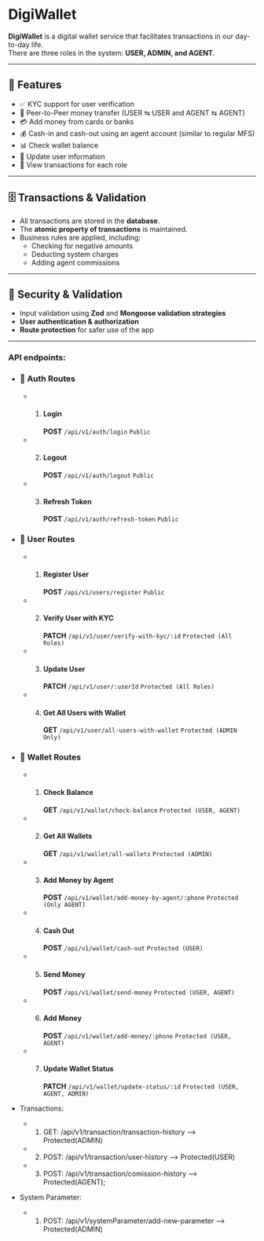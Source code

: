 # DigiWallet

**DigiWallet** is a digital wallet service that facilitates transactions in our day-to-day life.  
There are three roles in the system: **USER, ADMIN, and AGENT**.

---

## 🚀 Features

- ✅ KYC support for user verification
- 🔄 Peer-to-Peer money transfer (USER ⇆ USER and AGENT ⇆ AGENT)
- 💳 Add money from cards or banks
- 💰 Cash-in and cash-out using an agent account (similar to regular MFS)
- 📊 Check wallet balance
- 📝 Update user information
- 📜 View transactions for each role

---

## 🗄️ Transactions & Validation

- All transactions are stored in the **database**.
- The **atomic property of transactions** is maintained.
- Business rules are applied, including:
  - Checking for negative amounts
  - Deducting system charges
  - Adding agent commissions

---

## 🔐 Security & Validation

- Input validation using **Zod** and **Mongoose validation strategies**
- **User authentication & authorization**
- **Route protection** for safer use of the app

---

### API endpoints:

- ### 🔹 Auth Routes
  - 1. #### Login
       **POST** `/api/v1/auth/login` `Public`
  - 2. #### Logout
       **POST** `/api/v1/auth/logout` `Public`
  - 3. #### Refresh Token
       **POST** `/api/v1/auth/refresh-token` `Public`

- ### 🔹 User Routes
  - 1. #### Register User
       **POST** `/api/v1/users/register` `Public`
  - 2. #### Verify User with KYC  
       **PATCH** `/api/v1/user/verify-with-kyc/:id` `Protected (All Roles)`
  - 3. #### Update User  
       **PATCH** `/api/v1/user/:userId` `Protected (All Roles)`
  - 4. #### Get All Users with Wallet  
       **GET** `/api/v1/user/all-users-with-wallet` `Protected (ADMIN Only)`

- ### 🔹 Wallet Routes
  - 1. #### Check Balance  
       **GET** `/api/v1/wallet/check-balance` `Protected (USER, AGENT)`
  - 2. #### Get All Wallets  
       **GET** `/api/v1/wallet/all-wallets` `Protected (ADMIN)`
  - 3. #### Add Money by Agent  
       **POST** `/api/v1/wallet/add-money-by-agent/:phone` `Protected (Only AGENT)`
  - 4. #### Cash Out  
       **POST** `/api/v1/wallet/cash-out` `Protected (USER)`
  - 5. #### Send Money  
       **POST** `/api/v1/wallet/send-money` `Protected (USER, AGENT)`
  - 6. #### Add Money  
       **POST** `/api/v1/wallet/add-money/:phone` `Protected (USER, AGENT)`
  - 7. #### Update Wallet Status  
       **PATCH** `/api/v1/wallet/update-status/:id` `Protected (USER, AGENT, ADMIN)`


- Transactions:

  - 1. GET: /api/v1/transaction/transaction-history --> Protected(ADMIN)
  - 2. POST: /api/v1/transaction/user-history --> Protected(USER)
  - 3. POST: /api/v1/transaction/comission-history --> Protected(AGENT);

- System Parameter:
  - 1. POST: /api/v1/systemParameter/add-new-parameter --> Protected(ADMIN)
